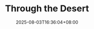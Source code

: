 ---
title: Through the Desert
date: 2025-08-03T16:36:04+08:00
game: Through the Desert
image: images/1000014888.jpg
opinion: A classic Reine Knizia, with 5 players it was madness but I enjoyed the chaos. You are creating lines of camels in the desert to control space. On surface a loose game but a lot of strategy possible.
thoughts: It's basically multi player Go with points salad on top. I wonder what other old games could be remade like this?
---